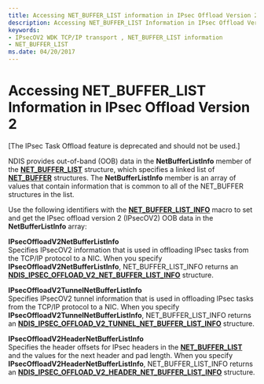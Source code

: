 ```yaml
---
title: Accessing NET_BUFFER_LIST information in IPsec Offload Version 2
description: Accessing NET_BUFFER_LIST Information in IPsec Offload Version 2
keywords:
- IPsecOV2 WDK TCP/IP transport , NET_BUFFER_LIST information
- NET_BUFFER_LIST
ms.date: 04/20/2017
---
```


# Accessing NET\_BUFFER\_LIST Information in IPsec Offload Version 2

\[The IPsec Task Offload feature is deprecated and should not be used.\]




NDIS provides out-of-band (OOB) data in the **NetBufferListInfo** member of the [**NET\_BUFFER\_LIST**](/windows-hardware/drivers/ddi/nbl/ns-nbl-net_buffer_list) structure, which specifies a linked list of [**NET\_BUFFER**](/windows-hardware/drivers/ddi/nbl/ns-nbl-net_buffer) structures. The **NetBufferListInfo** member is an array of values that contain information that is common to all of the NET\_BUFFER structures in the list.

Use the following identifiers with the [**NET\_BUFFER\_LIST\_INFO**](/windows-hardware/drivers/ddi/nblaccessors/nf-nblaccessors-net_buffer_list_info) macro to set and get the IPsec offload version 2 (IPsecOV2) OOB data in the **NetBufferListInfo** array:

<a href="" id="ipsecoffloadv2netbufferlistinfo"></a>**IPsecOffloadV2NetBufferListInfo**  
Specifies IPsecOV2 information that is used in offloading IPsec tasks from the TCP/IP protocol to a NIC. When you specify **IPsecOffloadV2NetBufferListInfo**, NET\_BUFFER\_LIST\_INFO returns an [**NDIS\_IPSEC\_OFFLOAD\_V2\_NET\_BUFFER\_LIST\_INFO**](/windows-hardware/drivers/ddi/ndis/ns-ndis-_ndis_ipsec_offload_v2_net_buffer_list_info) structure.

<a href="" id="ipsecoffloadv2tunnelnetbufferlistinfo"></a>**IPsecOffloadV2TunnelNetBufferListInfo**  
Specifies IPsecOV2 tunnel information that is used in offloading IPsec tasks from the TCP/IP protocol to a NIC. When you specify **IPsecOffloadV2TunnelNetBufferListInfo**, NET\_BUFFER\_LIST\_INFO returns an [**NDIS\_IPSEC\_OFFLOAD\_V2\_TUNNEL\_NET\_BUFFER\_LIST\_INFO**](/windows-hardware/drivers/ddi/ndis/ns-ndis-_ndis_ipsec_offload_v2_tunnel_net_buffer_list_info) structure.

<a href="" id="ipsecoffloadv2headernetbufferlistinfo"></a>**IPsecOffloadV2HeaderNetBufferListInfo**  
Specifies the header offsets for IPsec headers in the [**NET\_BUFFER\_LIST**](/windows-hardware/drivers/ddi/nbl/ns-nbl-net_buffer_list) and the values for the next header and pad length. When you specify **IPsecOffloadV2HeaderNetBufferListInfo**, NET\_BUFFER\_LIST\_INFO returns an [**NDIS\_IPSEC\_OFFLOAD\_V2\_HEADER\_NET\_BUFFER\_LIST\_INFO**](/windows-hardware/drivers/ddi/ndis/ns-ndis-_ndis_ipsec_offload_v2_header_net_buffer_list_info) structure.

 

